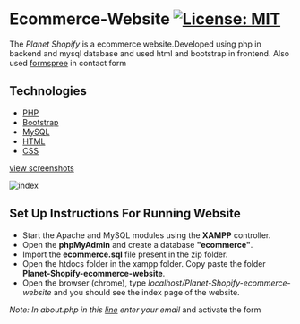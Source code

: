 # Ecommerce-Website [![License: MIT](https://img.shields.io/badge/License-MIT-yellow.svg)](https://opensource.org/licenses/MIT)
The *Planet Shopify* is a ecommerce website.Developed using php in backend and mysql database and used html and bootstrap in frontend.
Also used [formspree](https://formspree.io) in contact form

## Technologies
- [PHP](https://www.php.net/docs.php)
- [Bootstrap](https://getbootstrap.com)
- [MySQL](https://www.mysql.com)
- [HTML](https://www.w3schools.com/html/default.asp)
- [CSS](https://www.w3schools.com/css/default.asp)

[view screenshots](https://winston-dsouza.github.io/#projects)

![index](https://github.com/winston-dsouza/winston-dsouza.github.io/blob/master/images/ecom/productgif.gif)

## Set Up Instructions For Running Website
- Start the Apache and MySQL modules using the **XAMPP** controller.
- Open the **phpMyAdmin** and create a database **"ecommerce"**. 
- Import the **ecommerce.sql** file present in the zip folder.
- Open the htdocs folder in the xampp folder. Copy paste the folder **Planet-Shopify-ecommerce-website**.
- Open the browser (chrome), type *localhost/Planet-Shopify-ecommerce-website* and you should see the index page of the website.


*Note: In about.php in this [line](https://github.com/winston-dsouza/Planet-Shopify-ecommerce-website/blob/master/about.php#L71) enter your email* and activate the form
